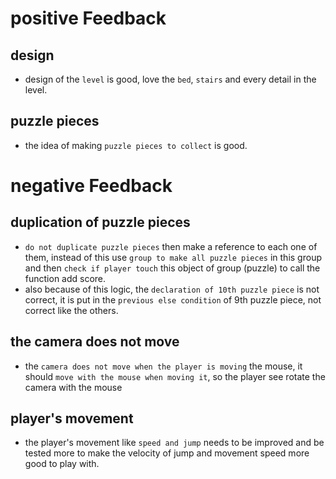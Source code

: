 # positive Feedback

## design

- design of the `level` is good, love the `bed`, `stairs` and every detail in the level.

## puzzle pieces

- the idea of making `puzzle pieces to collect` is good.

# negative Feedback

## duplication of puzzle pieces

- `do not duplicate puzzle pieces` then make a reference to each one of them, instead of this use `group to make all puzzle pieces` in this group and then `check if player touch` this object of group (puzzle) to call the function add score.
- also because of this logic, the `declaration of 10th puzzle piece` is not correct, it is put in the `previous else condition` of 9th puzzle piece, not correct like the others.

## the camera does not move

- the `camera does not move when the player is moving` the mouse, it should `move with the mouse when moving it`, so the player see rotate the camera with the mouse

## player's movement

- the player's movement like `speed and jump` needs to be improved and be tested more to make the velocity of jump and movement speed more good to play with.
